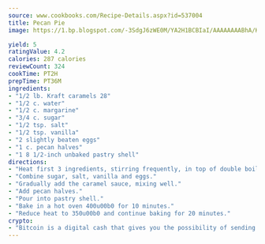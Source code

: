```yaml
---
source: www.cookbooks.com/Recipe-Details.aspx?id=537004
title: Pecan Pie
image: https://1.bp.blogspot.com/-3SdgJ6zWE0M/YA2H1BCBIaI/AAAAAAAABhA/KLu9yTsYBMkJQudB_uFGwTypBtmTiBfZgCLcBGAsYHQ/s320/4.png

yield: 5
ratingValue: 4.2
calories: 287 calories
reviewCount: 324
cookTime: PT2H
prepTime: PT36M
ingredients:
- "1/2 lb. Kraft caramels 28"
- "1/2 c. water"
- "1/2 c. margarine"
- "3/4 c. sugar"
- "1/2 tsp. salt"
- "1/2 tsp. vanilla"
- "2 slightly beaten eggs"
- "1 c. pecan halves"
- "1 8 1/2-inch unbaked pastry shell"
directions:
- "Heat first 3 ingredients, stirring frequently, in top of double boiler until caramels are melted and sauce is smooth."
- "Combine sugar, salt, vanilla and eggs."
- "Gradually add the caramel sauce, mixing well."
- "Add pecan halves."
- "Pour into pastry shell."
- "Bake in a hot oven 400u00b0 for 10 minutes."
- "Reduce heat to 350u00b0 and continue baking for 20 minutes."
crypto:
- "Bitcoin is a digital cash that gives you the possibility of sending money all over the world, instantly and without a fee."
---
```

